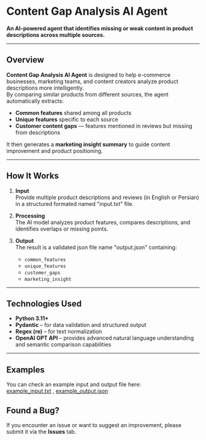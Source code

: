 # Content Gap Analysis AI Agent

**An AI-powered agent that identifies missing or weak content in product descriptions across multiple sources.**

---

## Overview

**Content Gap Analysis AI Agent** is designed to help e-commerce businesses, marketing teams, and content creators analyze product descriptions more intelligently.  
By comparing similar products from different sources, the agent automatically extracts:

- **Common features** shared among all products  
- **Unique features** specific to each source  
- **Customer content gaps** — features mentioned in reviews but missing from descriptions  

It then generates a **marketing insight summary** to guide content improvement and product positioning.

---

## How It Works

1. **Input**  
   Provide multiple product descriptions and reviews (in English or Persian) in a structured formated named "input.txt" file.

2. **Processing**  
   The AI model analyzes product features, compares descriptions, and identifies overlaps or missing points.

3. **Output**  
   The result is a validated json file name "output.json" containing:
   - `common_features`
   - `unique_features`
   - `customer_gaps`
   - `marketing_insight`

---

## Technologies Used

- **Python 3.11+**
- **Pydantic** – for data validation and structured output  
- **Regex (re)** – for text normalization  
- **OpenAI GPT API** – provides advanced natural language understanding and semantic comparison capabilities


---

## Examples

You can check an example input and output file here:  
[example_input.txt](example_input.txt) , [example_output.json](example_output.json)


## Found a Bug?

If you encounter an issue or want to suggest an improvement, please submit it via the **Issues** tab.

#

